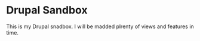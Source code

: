 Drupal Sandbox
======
This is my Drupal snadbox. I will be madded plrenty of views and features in time.
